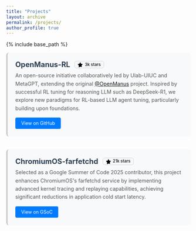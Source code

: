 ```yaml
---
title: "Projects"
layout: archive
permalink: /projects/
author_profile: true
---
```


{% include base_path %}

<style>
  .project-entry {
    margin-bottom: 2.5em;
    border-left: 4px solid #ccc;
    padding: 1.5em;
    background: #f8f9fa;
    border-radius: 8px;
    transition: all 0.3s ease;
  }
  .project-entry:hover {
    border-left: 4px solid #007bff;
    box-shadow: 0 4px 12px rgba(0,0,0,0.1);
    transform: translateY(-2px);
  }
  .project-header {
    display: flex;
    align-items: center;
    margin-bottom: 0.5em;
    gap: 12px;
  }
  .project-title {
    font-size: 1.4em;
    font-weight: bold;
    color: #2c3e50;
    margin: 0;
  }
  .project-description {
    color: #555;
    line-height: 1.6;
    margin-bottom: 1em;
  }
  .project-links {
    margin-top: 1em;
  }
  .project-btn {
    display: inline-block;
    padding: 8px 16px;
    background: #007bff;
    color: white;
    text-decoration: none;
    border-radius: 4px;
    font-size: 0.9em;
    transition: background 0.3s ease;
  }
  .project-btn:hover {
    background: #0056b3;
    color: white;
    text-decoration: none;
  }
  .github-stars {
    display: inline-flex;
    align-items: center;
    gap: 5px;
    background-color: #f6f8fa;
    border: 1px solid #d1d5da;
    padding: 2px 8px;
    border-radius: 6px;
    font-size: 0.8em;
    color: #24292e;
    font-weight: 600;
    line-height: 1.2;
  }
  .github-stars::before {
    content: url('data:image/svg+xml,%3Csvg viewBox="0 0 16 16" xmlns="http://www.w3.org/2000/svg" fill="currentColor" width="14" height="14"%3E%3Cpath d="M8 .25a.75.75 0 0 1 .673.418l1.882 3.815 4.21.612a.75.75 0 0 1 .416 1.279l-3.046 2.97.719 4.192a.75.75 0 0 1-1.088.791L8 13.347l-3.766 1.98a.75.75 0 0 1-1.088-.79l.72-4.192L.644 6.374a.75.75 0 0 1 .416-1.28l4.21-.61L7.127.668A.75.75 0 0 1 8 .25Z"%3E%3C/path%3E%3C/svg%3E');
    color: #f1c40f; /* Gold color for the star */
    position: relative;
    top: 1px;
  }
</style>


<div class="project-entry">
  <div class="project-header">
    <div class="project-title">OpenManus-RL</div>
    <div class="github-stars">3k stars</div>
  </div>
  <div class="project-description">
    An open-source initiative collaboratively led by Ulab-UIUC and MetaGPT, extending the original <a href="https://github.com/FoundationAgents/OpenManus">@OpenManus</a> project. Inspired by successful RL tuning for reasoning LLM such as DeepSeek-R1, we explore new paradigms for RL-based LLM agent tuning, particularly building upon foundations.
  </div>
  <div class="project-links">
    <a href="https://github.com/OpenManus/OpenManus-RL" class="project-btn">View on GitHub</a>
  </div>
</div>

<div class="project-entry">
  <div class="project-header">
    <div class="project-title">ChromiumOS-farfetchd</div>
    <div class="github-stars">21k stars</div>
  </div>
  <div class="project-description">
    Selected as a Google Summer of Code 2025 contributor, this project enhances ChromiumOS's farfetchd service by implementing advanced kernel tracing and replaying capabilities, achieving significant reductions in application cold start latency.
  </div>
  <div class="project-links">
    <a href="https://summerofcode.withgoogle.com/programs/2025/projects/w9IS12mr" class="project-btn">View on GSoC</a>
  </div>
</div>
